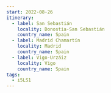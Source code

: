 ```yaml
---
start: 2022-08-26
itinerary:
  - label: San Sebastián
    locality: Donostia-San Sebastián
    country_name: Spain
  - label: Madrid Chamartín
    locality: Madrid
    country_name: Spain
  - label: Vigo-Urzáiz
    locality: Vigo
    country_name: Spain
tags:
  - i5LS1
---
```

